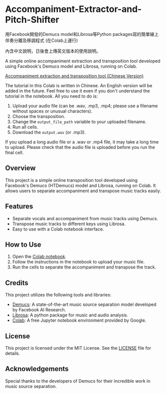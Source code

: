# Accompaniment-Extractor-and-Pitch-Shifter

用Facebook開發的Demucs model和Librosa等Python packages寫的簡單線上伴奏分離及移調程式 (在Colab上運行)

內含中文說明，日後會上傳英文版本的使用說明。

A simple online accompaniment extraction and transposition tool developed using Facebook's Demucs model and Librosa, running on Colab.

[Accompaniment extraction and transposition tool (Chinese Version)](https://colab.research.google.com/drive/1MHk0PrDqzQPvazmfEav2l30bEPGcjF17?hl=zh-tw#scrollTo=WCwMs05xjh80)

The tutorial in this Colab is written in Chinese. An English version will be added in the future. Feel free to use it even if you don't understand the tutorial in the notebook. All you need to do is:
1. Upload your audio file (can be .wav, .mp3, .mp4; please use a filename without spaces or unusual characters).
2. Choose the transposition.
3. Change the `output_file_path` variable to your uploaded filename.
4. Run all cells.
5. Download the `output.wav` (or .mp3).

If you upload a long audio file or a .wav or .mp4 file, it may take a long time to upload. Please check that the audio file is uploaded before you run the final cell.

## Overview
This project is a simple online transposition tool developed using Facebook's Demucs (HTDemucs) model and Librosa, running on Colab. It allows users to separate accompaniment and transpose music tracks easily.

## Features
- Separate vocals and accompaniment from music tracks using Demucs.
- Transpose music tracks to different keys using Librosa.
- Easy to use with a Colab notebook interface.

## How to Use
1. Open the [Colab notebook](https://colab.research.google.com/drive/1MHk0PrDqzQPvazmfEav2l30bEPGcjF17?hl=zh-tw#scrollTo=WCwMs05xjh80).
2. Follow the instructions in the notebook to upload your music file.
3. Run the cells to separate the accompaniment and transpose the track.

## Credits
This project utilizes the following tools and libraries:
- [Demucs](https://github.com/facebookresearch/demucs): A state-of-the-art music source separation model developed by Facebook AI Research.
- [Librosa](https://librosa.org/): A python package for music and audio analysis.
- [Colab](https://colab.research.google.com/): A free Jupyter notebook environment provided by Google.

## License
This project is licensed under the MIT License. See the [LICENSE](LICENSE) file for details.

## Acknowledgements
Special thanks to the developers of Demucs for their incredible work in music source separation.

